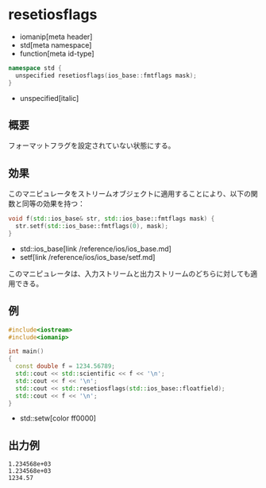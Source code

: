 # resetiosflags
* iomanip[meta header]
* std[meta namespace]
* function[meta id-type]

```cpp
namespace std {
  unspecified resetiosflags(ios_base::fmtflags mask);
}
```
* unspecified[italic]

## 概要
フォーマットフラグを設定されていない状態にする。


## 効果
このマニピュレータをストリームオブジェクトに適用することにより、以下の関数と同等の効果を持つ：

```cpp
void f(std::ios_base& str, std::ios_base::fmtflags mask) {
  str.setf(std::ios_base::fmtflags(0), mask);
}
```
* std::ios_base[link /reference/ios/ios_base.md]
* setf[link /reference/ios/ios_base/setf.md]

このマニピュレータは、入力ストリームと出力ストリームのどちらに対しても適用できる。


## 例
```cpp example
#include<iostream>
#include<iomanip>

int main()
{
  const double f = 1234.56789;
  std::cout << std::scientific << f << '\n';
  std::cout << f << '\n';
  std::cout << std::resetiosflags(std::ios_base::floatfield);
  std::cout << f << '\n';
}
```
* std::setw[color ff0000]


## 出力例
```
1.234568e+03
1.234568e+03
1234.57
```

